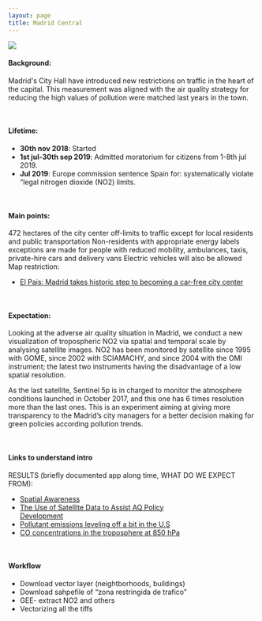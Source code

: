 ```yaml
---
layout: page
title: Madrid Central
---
```


![](https://56eo.github.io/assets/images/Madrid_Central.gif)

#### Background:

Madrid's City Hall have introduced new restrictions on traffic in the heart of the capital. This measurement was aligned with the air quality strategy for reducing the high values of pollution were matched last years in the town.

<br/>

#### Lifetime:
* **30th nov 2018**: Started
* **1st jul-30th sep 2019**: Admitted moratorium for citizens from 1-8th jul 2019.
* **Jul 2019**: Europe commission sentence Spain for: systematically violate “legal nitrogen dioxide (NO2) limits.

<br/>

#### Main points:
472 hectares of the city center off-limits to traffic
except for local residents and public transportation
Non-residents with appropriate energy labels
exceptions are made for people with reduced mobility, ambulances, taxis, private-hire cars and delivery vans
Electric vehicles will also be allowed
Map restriction:
* [El Pais: Madrid takes historic step to becoming a car-free city center](https://elpais.com/elpais/2018/11/30/inenglish/1543565577_207058.amp.html)

<br/>

#### Expectation:
Looking at the adverse air quality situation in Madrid, we conduct a new visualization of tropospheric NO2 via spatial and temporal scale by analysing satellite images.
NO2 has been monitored by satellite since 1995 with GOME, since 2002 with SCIAMACHY, and since 2004 with the OMI instrument; the latest two instruments having the disadvantage of a low spatial resolution.

As the last satellite, Sentinel 5p is in charged to monitor the atmosphere conditions launched in October 2017, and this one has 6 times resolution more than the last ones.
This is an experiment aiming at giving more transparency to the Madrid’s city managers for a better decision making for green policies according pollution trends.

<br/>

#### Links to understand intro

RESULTS (briefly documented app along time, WHAT DO WE EXPECT FROM):

* [Spatial Awareness](https://www.getrevue.co/profile/maps/issues/spatial-awareness-7-maps-spatial-newsletter-by-robin-hawkes-190525)
* [The	Use	of	Satellite	Data	to	Assist	AQ	Policy	
   Development](https://haqast.org/wp-content/uploads/sites/91/2019/02/4_Lee.pdf)
* [Pollutant emissions leveling off a bit in the U.S](https://visibleearth.nasa.gov/view.php?id=92215)
* [CO concentrations in the troposphere at 850 hPa](https://twitter.com/AntjeInness/status/1154697090490142721?s=19)

<br/>

#### Workflow
* Download vector layer (neightborhoods, buildings)
* Download sahpefile of “zona restringida de trafico”
* GEE- extract NO2 and others
* Vectorizing all the tiffs
